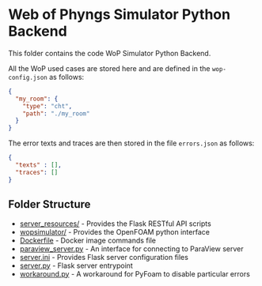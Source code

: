 # Web of Phyngs Simulator Python Backend

This folder contains the code WoP Simulator Python Backend.

All the WoP used cases are stored here and are defined in
the `wop-config.json` as follows:

```json
{
  "my_room": {
    "type": "cht",
    "path": "./my_room"
  }
}
```

The error texts and traces are then stored in the file `errors.json` as follows:

```json
{
  "texts" : [],
  "traces": []
}
```

## Folder Structure

- [server_resources/](server_resources) - Provides the Flask RESTful API scripts 
- [wopsimulator/](wopsimulator) - Provides the OpenFOAM python interface
- [Dockerfile](Dockerfile) - Docker image commands file
- [paraview_server.py](paraview_server.py) - An interface for connecting to ParaView server
- [server.ini](server.ini) - Provides Flask server configuration files
- [server.py](server.py) - Flask server entrypoint
- [workaround.py](workaround.py) - A workaround for PyFoam to disable particular errors
